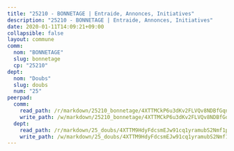 ```yaml
---
title: "25210 - BONNETAGE | Entraide, Annonces, Initiatives"
description: "25210 - BONNETAGE | Entraide, Annonces, Initiatives"
date: 2020-01-11T14:09:21+09:00
collapsible: false
layout: commune
comm:
  nom: "BONNETAGE"
  slug: bonnetage
  cp: "25210"
dept:
  nom: "Doubs"
  slug: doubs
  num: "25"
peerpad:
  comm:
    read_path: /r/markdown/25210_bonnetage/4XTTMCkP6u3dKv2FLVQv8NDBfGqnJnPRmeUQ9Ts1JQ78mQqXU
    write_path: /w/markdown/25210_bonnetage/4XTTMCkP6u3dKv2FLVQv8NDBfGqnJnPRmeUQ9Ts1JQ78mQqXU-K3TgUR7aLC6AZDbRbtUPgDJ8kCuA6xPN9tkTJJh4k36nkozGRWbwkdPkrSjrNKhfpGsspxDdoozWfNBoDnFPZdacSSvUprZCELYXnEYSMgmRJYiYYucSLfqsK1ZKxYugg4XrwGtv
  dept:
    read_path: /r/markdown/25_doubs/4XTTM9HdyFdcsmEJw91cq1yramubS2Nmf1ps2s84xcMxY74Zv
    write_path: /w/markdown/25_doubs/4XTTM9HdyFdcsmEJw91cq1yramubS2Nmf1ps2s84xcMxY74Zv-K3TgURza6A4QY75MscA2g52nUX9tjMQaHW9mgBSgyRKNNp3M6gkaXA9iDDtpbSx22mTSZbQLYS1izbwsznz8e9u5BERCmGKxZ379xV2nAaDe1bGyxrjytc7G1EcbGtknRFYQ1Lxp
---
```


